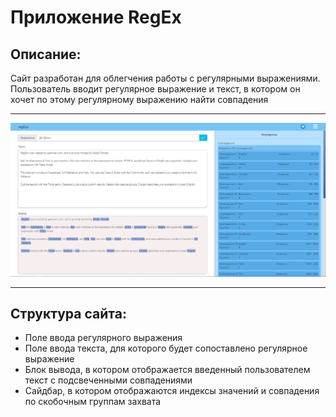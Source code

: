 # Приложение RegEx
## Описание:
Сайт разработан для облегчения работы с регулярными выражениями. Пользователь вводит регулярное выражение и текст, в котором он хочет по этому регулярному выражению найти совпадения
__________
![screenshot](public/screenshot/screenshot.png)
__________
## Структура сайта:
* Поле ввода регулярного выражения 
* Поле ввода текста, для которого будет сопоставлено регулярное выражение
* Блок вывода, в котором отображается введенный пользователем текст с подсвеченными совпадениями
* Сайдбар, в котором отображаются индексы значений и совпадения по скобочным группам захвата



